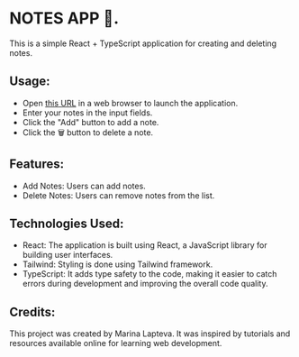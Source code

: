 # NOTES APP 💼.

This is a simple React + TypeScript application for creating and deleting notes. 

## Usage:
- Open [this URL](https://notes-5.netlify.app) in a web browser to launch the application.
- Enter your notes in the input fields.
- Click the "Add" button to add a note.
- Click the 🗑️ button to delete a note.

## Features:
- Add Notes: Users can add notes.
- Delete Notes: Users can remove notes from the list.

## Technologies Used:
- React: The application is built using React, a JavaScript library for building user interfaces.
- Tailwind: Styling is done using Tailwind framework.
- TypeScript: It adds type safety to the code, making it easier to catch errors during development and improving the overall code quality.

## Credits: 

This project was created by Marina Lapteva. It was inspired by tutorials and resources available online for learning web development.
